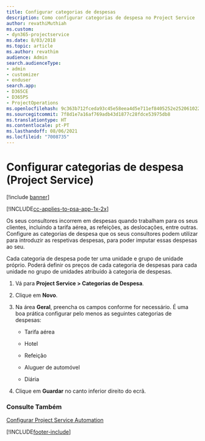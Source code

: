 ```yaml
---
title: Configurar categorias de despesas
description: Como configurar categorias de despesa no Project Service
author: revathiMuthiah
ms.custom:
- dyn365-projectservice
ms.date: 8/03/2018
ms.topic: article
ms.author: revathim
audience: Admin
search.audienceType:
- admin
- customizer
- enduser
search.app:
- D365CE
- D365PS
- ProjectOperations
ms.openlocfilehash: 9c363b712fceda93c45e58eea4d5e711ef8405252e252061022590bdc506691c
ms.sourcegitcommit: 7f8d1e7a16af769adb43d1877c28fdce53975db8
ms.translationtype: HT
ms.contentlocale: pt-PT
ms.lasthandoff: 08/06/2021
ms.locfileid: "7008735"
---
```

# <a name="configure-expense-categories-project-service"></a>Configurar categorias de despesa (Project Service)

[!include [banner](../includes/psa-now-project-operations.md)]

[!INCLUDE[cc-applies-to-psa-app-1x-2x](../includes/cc-applies-to-psa-app-1x-2x.md)]

Os seus consultores incorrem em despesas quando trabalham para os seus clientes, incluindo a tarifa aérea, as refeições, as deslocações, entre outras. Configure as categorias de despesa que os seus consultores podem utilizar para introduzir as respetivas despesas, para poder imputar essas despesas ao seu.  
  
Cada categoria de despesa pode ter uma unidade e grupo de unidade próprio. Poderá definir os preços de cada categoria de despesas para cada unidade no grupo de unidades atribuído à categoria de despesas.  
  
1.  Vá para **Project Service > Categorias de Despesa**.  
  
2.  Clique em **Novo**.  
  
3.  Na área **Geral**, preencha os campos conforme for necessário. É uma boa prática configurar pelo menos as seguintes categorias de despesas:  
  
    -   Tarifa aérea  
  
    -   Hotel  
  
    -   Refeição  
  
    -   Aluguer de automóvel  
  
    -   Diária  
  
4.  Clique em **Guardar** no canto inferior direito do ecrã.  
  
### <a name="see-also"></a>Consulte Também  
 [Configurar Project Service Automation](../psa/configure.md)


[!INCLUDE[footer-include](../includes/footer-banner.md)]